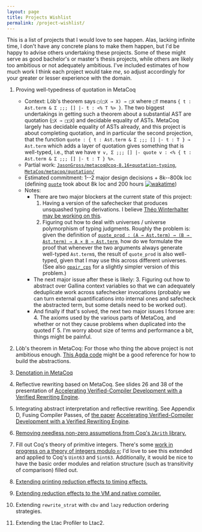 ```yaml
---
layout: page
title: Projects Wishlist
permalink: /project-wishlist/
---
```


This is a list of projects that I would love to see happen.
Alas, lacking infinite time, I don't have any concrete plans to make them happen, but I'd be happy to advise others undertaking these projects.
Some of these might serve as good bachelor's or master's thesis projects, while others are likely too ambitious or not adequately ambitious.
I've included estimates of how much work I think each project would take *me*, so adjust accordingly for your greater or lesser experience with the domain.

1. Proving well-typedness of quotation in MetaCoq

   - Context: Löb's theorem says `□(□X → X) → □X` where `□T` means `{ t : Ast.term & Σ ;;; [] |- t : <% T %> }`.
       The two biggest undertakings in getting such a theorem about a substantial AST are quotation (`□X → □□X`) and decidable equality of ASTs.
       MetaCoq largely has decidable equality of ASTs already, and this project is about completing quotation, and in particular the second projection, that the function `quote : { t : Ast.term & Σ ;;; [] |- t : T } → Ast.term` which adds a layer of quotation gives something that is well-typed, i.e., that we have `∀ v, Σ ;;; [] |- quote v : <% { t : Ast.term & Σ ;;; [] |- t : T } %>`.
   - Partial work: [`JasonGross/metacoq@coq-8.16+quotation-typing`](https://github.com/JasonGross/metacoq/tree/coq-8.16+quotation-typing), [`MetaCoq/metacoq/quotation/`](https://github.com/MetaCoq/metacoq/tree/coq-8.16/quotation)
   - Estimated commitment: 1--2 major design decisions + 8k--800k loc (defining [`quote`](https://github.com/MetaCoq/metacoq/blob/77234210ad9593d7304f9f0d453f70424b2c8f90/quotation/theories/ToPCUIC/All.v#L8-L9) took about 8k loc and 200 hours [![wakatime](https://wakatime.com/badge/user/0f006c2b-db7d-4bc9-ae89-c8cd8efd2076/project/76cf34bd-94cf-4e0c-b8f7-84a895b7af60.svg)](https://wakatime.com/badge/user/0f006c2b-db7d-4bc9-ae89-c8cd8efd2076/project/76cf34bd-94cf-4e0c-b8f7-84a895b7af60))
   - Notes:
     + There are two major blockers at the current state of this project:
       1. Having a version of the safechecker that produces unsquashed typing derivations.
          I believe [Théo Winterhalter may be working on this](https://coq.zulipchat.com/#narrow/stream/237658-MetaCoq/topic/Non-squashed.20typing.20judgments/near/348370245).
       2. Figuring out how to deal with universes / universe polymorphism of typing judgments.
          Roughly the problem is: given the definition of [`quote_prod : (A → Ast.term) → (B → Ast.term) → A × B → Ast.term`](https://github.com/MetaCoq/metacoq/blob/77234210ad9593d7304f9f0d453f70424b2c8f90/quotation/theories/ToPCUIC/Coq/Init.v#L36), how do we formulate the proof that whenever the two arguments always generate well-typed `Ast.term`s, the result of `quote_prod` is also well-typed, given that I may use this across different universes.
          (See also [`qpair_cps`](https://github.com/MetaCoq/metacoq/blob/77234210ad9593d7304f9f0d453f70424b2c8f90/quotation/theories/ToPCUIC/Coq/Init.v#L36) for a slightly simpler version of this problem.)
     + The next major issue after these is likely:
       3. Figuring out how to abstract over Gallina context variables so that we can adequately deduplicate work across safechecker invocations (probably we can turn external quantifications into internal ones and safecheck the abstracted term, but some details need to be worked out).
     + And finally if that's solved, the next two major issues I forsee are:
       4. The axioms used by the various parts of MetaCoq, and whether or not they cause problems when duplicated into the quoted Γ
       5. I'm worry about size of terms and performance a bit, things might be painful.

2. Löb's theorem in MetaCoq: For those who thing the above project is not ambitious enough.
   [This Agda code](https://github.com/JasonGross/lawvere/blob/main/src/lob.agda) might be a good reference for how to build the abstractions.

3. [Denotation in MetaCoq](https://coq.zulipchat.com/#narrow/stream/237658-MetaCoq/topic/Soundness.20vs.20Strong.20Normalization/near/358498103)

4. Reflective rewriting based on MetaCoq.
   See slides 26 and 38 of the presentation of [Accelerating Verified-Compiler Development with a Verified Rewriting Engine](https://jasongross.github.io/publications/#rewriting).

5. Integrating abstract interpretation and reflective rewriting.
   See Appendix D, Fusing Compiler Passes, of [the paper](https://arxiv.org/pdf/2205.00862.pdf) [Accelerating Verified-Compiler Development with a Verified Rewriting Engine](https://jasongross.github.io/publications/#rewriting).

6. [Removing needless non-zero assumptions from Coq's `ZArith` library.](https://github.com/coq/coq/pull/16203#issuecomment-1702300760)

7. Fill out Coq's theory of primitive integers.
   There's some [work in progress on a theory of integers modulo `n`](https://github.com/coq/coq/pull/17043); I'd love to see this extended and applied to Coq's `Uint63` and `Sint63`.
   Additionally, it would be nice to have the basic order modules and relation structure (such as transitivity of comparison) filled out.

8. [Extending printing reduction effects to timing effects.](https://github.com/coq-community/reduction-effects/issues/18)
<!--   - Estimated commitment: -->

9. [Extending reduction effects to the VM and native compiler.](https://github.com/coq-community/reduction-effects/issues/8)

10. Extending `rewrite_strat` with `cbv` and `lazy` reduction ordering strategies.

11. Extending the Ltac Profiler to Ltac2.

